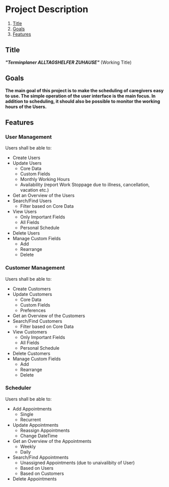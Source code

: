 # Project Description

1. [Title](#Title)
2. [Goals](#Goals)
3. [Features](#Features)


## Title
***"Terminplaner ALLTAGSHELFER ZUHAUSE"*** (Working Title)

## Goals
**The main goal of this project is to make the scheduling of caregivers easy to use. The simple operation of the user interface is the main focus. In addition to scheduling, it should also be possible to monitor the working hours of the Users.**

## Features

### User Management

Users shall be able to:

- Create Users
- Update Users
    - Core Data
    - Custom Fields
    - Monthly Working Hours
    - Availability (report Work Stoppage due to illness, cancellation, vacation etc.)
- Get an Overview of the Users
- Search/Find Users
    - Filter based on Core Data
- View Users
    - Only Important Fields
    - All Fields
    - Personal Schedule
- Delete Users
- Manage Custom Fields    
    - Add 
    - Rearrange
    - Delete

### Customer Management

Users shall be able to:

- Create Customers
- Update Customers
    - Core Data
    - Custom Fields
    - Preferences
- Get an Overview of the Customers
- Search/Find Customers
    - Filter based on Core Data
- View Customers
    - Only Important Fields
    - All Fields
    - Personal Schedule
- Delete Customers
- Manage Custom Fields    
    - Add 
    - Rearrange
    - Delete

### Scheduler

Users shall be able to:

- Add Appointments
    - Single
    - Recurrent
- Update Appointments
    - Reassign Appointments
    - Change DateTime
- Get an Overview of the Appointments
    - Weekly
    - Daily
- Search/Find Appointments
    - Unassigned Appointments (due to unaivalibity of User)
    - Based on Users
    - Based on Customers
- Delete Appointments